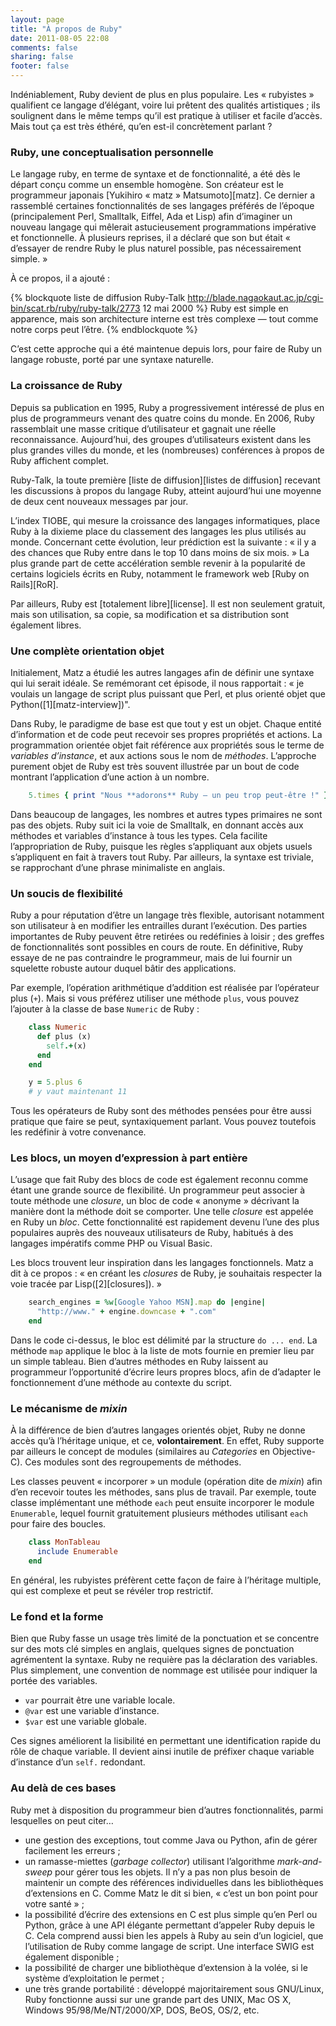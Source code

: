 ```yaml
---
layout: page
title: "À propos de Ruby"
date: 2011-08-05 22:08
comments: false
sharing: false
footer: false
---
```

Indéniablement, Ruby devient de plus en plus populaire. Les « rubyistes
» qualifient ce langage d’élégant, voire lui prêtent des qualités
artistiques ; ils soulignent dans le même temps qu’il est pratique à
utiliser et facile d’accès. Mais tout ça est très éthéré, qu’en est-il
concrètement parlant ?

### Ruby, une conceptualisation personnelle

Le langage ruby, en terme de syntaxe et de fonctionnalité, a été dès le
départ conçu comme un ensemble homogène. Son créateur est le programmeur
japonais [Yukihiro « matz » Matsumoto][matz]. Ce dernier a rassemblé certaines fonctionnalités de ses
langages préférés de l’époque (principalement Perl, Smalltalk, Eiffel,
Ada et Lisp) afin d’imaginer un nouveau langage qui mêlerait
astucieusement programmations impérative et fonctionnelle. À plusieurs
reprises, il a déclaré que son but était « d’essayer de rendre Ruby le
plus naturel possible, pas nécessairement simple. »

À ce propos, il a ajouté :

{% blockquote liste de diffusion Ruby-Talk http://blade.nagaokaut.ac.jp/cgi-bin/scat.rb/ruby/ruby-talk/2773 12 mai 2000 %}
Ruby est simple en apparence, mais son architecture interne est très complexe — tout comme notre corps peut l’être.
{% endblockquote %}

C’est cette approche qui a été maintenue depuis lors, pour faire de Ruby
un langage robuste, porté par une syntaxe naturelle.

### La croissance de Ruby

Depuis sa publication en 1995, Ruby a progressivement intéressé de plus
en plus de programmeurs venant des quatre coins du monde. En 2006, Ruby
rassemblait une masse critique d’utilisateur et gagnait une réelle
reconnaissance. Aujourd’hui, des groupes d’utilisateurs existent dans
les plus grandes villes du monde, et les (nombreuses) conférences à
propos de Ruby affichent complet.

Ruby-Talk, la toute première [liste de diffusion][listes de diffusion] recevant les
discussions à propos du langage Ruby, atteint aujourd’hui une moyenne de
deux cent nouveaux messages par jour.

L’index TIOBE, qui mesure la croissance des langages informatiques,
place Ruby à la dixieme place du classement des langages les plus
utilisés au monde. Concernant cette évolution, leur prédiction est la
suivante : « il y a des chances que Ruby entre dans le top 10 dans moins
de six mois. » La plus grande part de cette accélération semble revenir
à la popularité de certains logiciels écrits en Ruby, notamment le
framework web [Ruby on Rails][RoR].

Par ailleurs, Ruby est [totalement libre][license]. Il est non seulement
gratuit, mais son utilisation, sa copie, sa modification et sa
distribution sont également libres.
### Une complète orientation objet

Initialement, Matz a étudié les autres langages afin de définir une
syntaxe qui lui serait idéale. Se remémorant cet épisode, il nous
rapportait : « je voulais un langage de script plus puissant que Perl,
et plus orienté objet que Python([1][matz-interview])".

Dans Ruby, le paradigme de base est que tout y est un objet. Chaque
entité d’information et de code peut recevoir ses propres propriétés et
actions. La programmation orientée objet fait référence aux propriétés
sous le terme de *variables d’instance*, et aux actions sous le nom de
*méthodes*. L’approche purement objet de Ruby est très souvent illustrée
par un bout de code montrant l’application d’une action à un nombre.

``` ruby
    5.times { print "Nous **adorons** Ruby — un peu trop peut-être !" }
```

Dans beaucoup de langages, les nombres et autres types primaires ne sont
pas des objets. Ruby suit ici la voie de Smalltalk, en donnant accès aux
méthodes et variables d’instance à tous les types. Cela facilite
l’appropriation de Ruby, puisque les règles s’appliquant aux objets
usuels s’appliquent en fait à travers tout Ruby. Par ailleurs, la
syntaxe est triviale, se rapprochant d’une phrase minimaliste en
anglais.

### Un soucis de flexibilité

Ruby a pour réputation d’être un langage très flexible, autorisant
notamment son utilisateur à en modifier les entrailles durant
l’exécution. Des parties importantes de Ruby peuvent être retirées ou
redéfinies à loisir ; des greffes de fonctionnalités sont possibles en
cours de route. En définitive, Ruby essaye de ne pas contraindre le
programmeur, mais de lui fournir un squelette robuste autour duquel
bâtir des applications.

Par exemple, l’opération arithmétique d’addition est réalisée par
l’opérateur plus (`+`). Mais si vous préférez utiliser une méthode
`plus`, vous pouvez l’ajouter à la classe de base `Numeric` de Ruby :

``` ruby
    class Numeric
      def plus (x)
        self.+(x)
      end
    end

    y = 5.plus 6
    # y vaut maintenant 11
```

Tous les opérateurs de Ruby sont des méthodes pensées pour être aussi
pratique que faire se peut, syntaxiquement parlant. Vous pouvez
toutefois les redéfinir à votre convenance.

### Les blocs, un moyen d’expression à part entière

L’usage que fait Ruby des blocs de code est également reconnu comme
étant une grande source de flexibilité. Un programmeur peut associer à
toute méthode une *closure*, un bloc de code « anonyme » décrivant la
manière dont la méthode doit se comporter. Une telle *closure* est
appelée en Ruby un *bloc*. Cette fonctionnalité est rapidement devenu
l’une des plus populaires auprès des nouveaux utilisateurs de Ruby,
habitués à des langages impératifs comme PHP ou Visual Basic.

Les blocs trouvent leur inspiration dans les langages fonctionnels. Matz
a dit à ce propos : « en créant les *closures* de Ruby, je souhaitais
respecter la voie tracée par Lisp([2][closures]). »

``` ruby
    search_engines = %w[Google Yahoo MSN].map do |engine|
      "http://www." + engine.downcase + ".com"
    end
```

Dans le code ci-dessus, le bloc est délimité par la structure
`do ... end`. La méthode `map` applique le bloc à la liste de mots
fournie en premier lieu par un simple tableau. Bien d’autres méthodes en
Ruby laissent au programmeur l’opportunité d’écrire leurs propres blocs,
afin de d’adapter le fonctionnement d’une méthode au contexte du script.

### Le mécanisme de *mixin*

À la différence de bien d’autres langages orientés objet, Ruby ne donne
accès qu’à l’héritage unique, et ce, **volontairement**. En effet, Ruby
supporte par ailleurs le concept de modules (similaires au *Categories*
en Objective-C). Ces modules sont des regroupements de méthodes.

Les classes peuvent « incorporer » un module (opération dite de *mixin*)
afin d’en recevoir toutes les méthodes, sans plus de travail. Par
exemple, toute classe implémentant une méthode `each` peut ensuite
incorporer le module `Enumerable`, lequel fournit gratuitement plusieurs
méthodes utilisant `each` pour faire des boucles.

``` ruby
    class MonTableau
      include Enumerable
    end
```

En général, les rubyistes préfèrent cette façon de faire à l’héritage
multiple, qui est complexe et peut se révéler trop restrictif.

### Le fond et la forme

Bien que Ruby fasse un usage très limité de la ponctuation et se
concentre sur des mots clé simples en anglais, quelques signes de
ponctuation agrémentent la syntaxe. Ruby ne requière pas la déclaration
des variables. Plus simplement, une convention de nommage est utilisée
pour indiquer la portée des variables.

- `var` pourrait être une variable locale.
- `@var` est une variable d’instance.
- `$var` est une variable globale.

Ces signes améliorent la lisibilité en permettant une identification
rapide du rôle de chaque variable. Il devient ainsi inutile de préfixer
chaque variable d’instance d’un `self.` redondant.

### Au delà de ces bases

Ruby met à disposition du programmeur bien d’autres fonctionnalités,
parmi lesquelles on peut citer…

-   une gestion des exceptions, tout comme Java ou Python, afin de gérer
    facilement les erreurs ;
-   un ramasse-miettes (*garbage collector*) utilisant l’algorithme
    *mark-and-sweep* pour gérer tous les objets. Il n’y a pas non plus
    besoin de maintenir un compte des références individuelles dans les
    bibliothèques d’extensions en C. Comme Matz le dit si bien, « c’est
    un bon point pour votre santé » ;
-   la possibilité d’écrire des extensions en C est plus simple qu’en
    Perl ou Python, grâce à une API élégante permettant d’appeler Ruby
    depuis le C. Cela comprend aussi bien les appels à Ruby au sein d’un
    logiciel, que l’utilisation de Ruby comme langage de script. Une
    interface SWIG est également disponible ;
-   la possibilité de charger une bibliothèque d’extension à la volée,
    si le système d’exploitation le permet ;
-   une très grande portabilité : développé majoritairement sous
    GNU/Linux, Ruby fonctionne aussi sur une grande part des UNIX, Mac
    OS X, Windows 95/98/Me/NT/2000/XP, DOS, BeOS, OS/2, etc.
